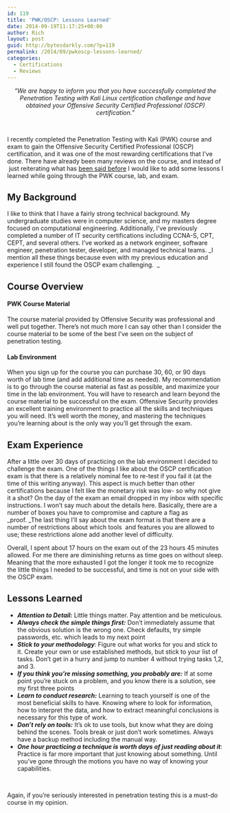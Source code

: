 ```yaml
---
id: 119
title: 'PWK/OSCP: Lessons Learned'
date: 2014-09-19T11:17:25+00:00
author: Rich
layout: post
guid: http://bytesdarkly.com/?p=119
permalink: /2014/09/pwkoscp-lessons-learned/
categories:
  - Certifications
  - Reviews
---
```

<p style="text-align: center;">
  <em>&#8220;We are happy to inform you that you have successfully completed the Penetration Testing with Kali Linux certification challenge </em><em>and have obtained your Offensive Security Certified Professional (OSCP) certification.&#8221;</em>
</p>
&nbsp;

I recently completed the Penetration Testing with Kali (PWK) course and exam to gain the Offensive Security Certified Professional (OSCP) certification, and it was one of the most rewarding certifications that I&#8217;ve done. There have already been many reviews on the course, and instead of  just reiterating what has [been said before](http://www.offensive-security.com/testimonials-and-reviews/) I would like to add some lessons I learned while going through the PWK course, lab, and exam.

## My Background

I like to think that I have a fairly strong technical background. My undergraduate studies were in computer science, and my masters degree focused on computational engineering. Additionally, I&#8217;ve previously completed a number of IT security certifications including CCNA-S, CPT, CEPT, and several others. I&#8217;ve worked as a network engineer, software engineer, penetration tester, developer, and managed technical teams. _I mention all these things because even with my previous education and experience I still found the OSCP exam challenging.  _

## Course Overview

#### PWK Course Material

The course material provided by Offensive Security was professional and well put together. There&#8217;s not much more I can say other than I consider the course material to be some of the best I&#8217;ve seen on the subject of penetration testing.

#### Lab Environment

When you sign up for the course you can purchase 30, 60, or 90 days worth of lab time (and add additional time as needed). My recommendation is to go through the course material as fast as possible, and maximize your time in the lab environment. You will have to research and learn beyond the course material to be successful on the exam. Offensive Security provides an excellent training environment to practice all the skills and techniques you will need. It&#8217;s well worth the money, and mastering the techniques you&#8217;re learning about is the only way you&#8217;ll get through the exam.

## Exam Experience

After a little over 30 days of practicing on the lab environment I decided to challenge the exam. One of the things I like about the OSCP certification exam is that there is a relatively nominal fee to re-test if you fail it (at the time of this writing anyway). This aspect is much better than other certifications because I felt like the monetary risk was low- so why not give it a shot? On the day of the exam an email dropped in my inbox with specific instructions. I won&#8217;t say much about the details here. Basically, there are a number of boxes you have to compromise and capture a flag as _proof. _The last thing I&#8217;ll say about the exam format is that there are a number of restrictions about which tools  and features you are allowed to use; these restrictions alone add another level of difficulty.

Overall, I spent about 17 hours on the exam out of the 23 hours 45 minutes allowed. For me there are diminishing returns as time goes on without sleep. Meaning that the more exhausted I got the longer it took me to recognize the little things I needed to be successful, and time is not on your side with the OSCP exam.

## Lessons Learned

  * _**Attention to Detail:**_ Little things matter. Pay attention and be meticulous.
  * _**Always check the simple things first:**_ Don&#8217;t immediately assume that the obvious solution is the wrong one. Check defaults, try simple passwords, etc. which leads to my next point
  * _**Stick to your methodology**_: Figure out what works for you and stick to it. Create your own or use established methods, but stick to your list of tasks. Don&#8217;t get in a hurry and jump to number 4 without trying tasks 1,2, and 3.
  * _**If you think you&#8217;re missing something, you probably are:**_ If at some point you&#8217;re stuck on a problem, and you know there is a solution, see my first three points
  * _**Learn to conduct research:**_ Learning to teach yourself is one of the most beneficial skills to have. Knowing where to look for information, how to interpret the data, and how to extract meaningful conclusions is necessary for this type of work.
  * _**Don&#8217;t rely on tools:**_ It&#8217;s ok to use tools, but know what they are doing behind the scenes. Tools break or just don&#8217;t work sometimes. Always have a backup method including the manual way.
  * _**One hour practicing a technique is worth days of just reading about it**_: Practice is far more important that just knowing about something. Until you&#8217;ve gone through the motions you have no way of knowing your capabilities.

&nbsp;

Again, if you&#8217;re seriously interested in penetration testing this is a must-do course in my opinion.

&nbsp;

&nbsp;